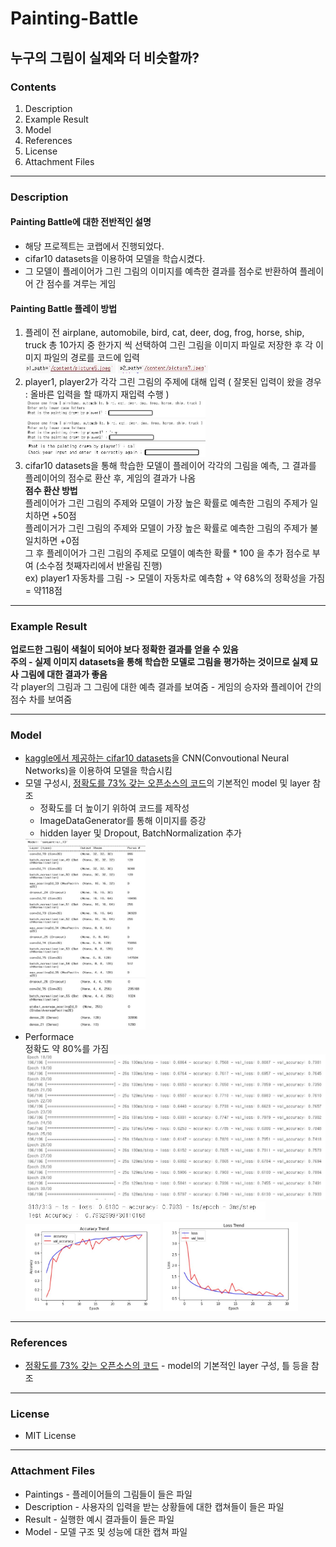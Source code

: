 # Painting-Battle 
## 누구의 그림이 실제와 더 비슷할까?
### Contents
1. Description
2. Example Result
3. Model 
4. References
5. License
6. Attachment Files
---
### Description
#### Painting Battle에 대한 전반적인 설명
* 해당 프로젝트는 코랩에서 진행되었다.
* cifar10 datasets을 이용하여 모델을 학습시켰다.
* 그 모델이 플레이어가 그린 그림의 이미지를 예측한 결과를 점수로 반환하여 플레이어 간 점수를 겨루는 게임
#### Painting Battle 플레이 방법
1. 플레이 전 airplane, automobile, bird, cat, deer, dog, frog, horse, ship, truck 총 10가지 중 한가지 씩 선택하여 그린 그림을 이미지 파일로 저장한 후 각 이미지 파일의 경로를 코드에 입력  
<img src="Description/p1_path.JPG" width="30%"> <img src="Description/p2_path.JPG" width="30%">
2. player1, player2가 각각 그린 그림의 주제에 대해 입력 ( 잘못된 입력이 왔을 경우 : 올바른 입력을 할 때까지 재입력 수행 )
<img src="Description/player1 입력.JPG" width="60%"> <img src="Description/player2 입력.JPG" width="60%">  <img src="Description/재입력.JPG" width="60%">  
3. cifar10 datasets을 통해 학습한 모델이 플레이어 각각의 그림을 예측, 그 결과를 플레이어의 점수로 환산 후, 게임의 결과가 나옴  
**점수 환산 방법**  
플레이어가 그린 그림의 주제와 모델이 가장 높은 확률로 예측한 그림의 주제가 일치하면 +50점  
플레이거가 그린 그림의 주제와 모델이 가장 높은 확률로 예측한 그림의 주제가 불일치하면 +0점  
그 후 플레이어가 그린 그림의 주제로 모델이 예측한 확률 * 100 을 추가 점수로 부여 (소수점 첫째자리에서 반올림 진행)  
ex) player1 자동차를 그림 -> 모델이 자동차로 예측함 + 약 68%의 정확성을 가짐 = 약118점
---
### Example Result

**업로드한 그림이 색칠이 되어야 보다 정확한 결과를 얻을 수 있음  
주의 - 실제 이미지 datasets을 통해 학습한 모델로 그림을 평가하는 것이므로 실제 묘사 그림에 대한 결과가 좋음**  
각 player의 그림과 그 그림에 대한 예측 결과를 보여줌 - 게임의 승자와 플레이어 간의 점수 차를 보여줌
 
---
### Model
* [kaggle에서 제공하는 cifar10 datasets](https://www.kaggle.com/datasets/oxcdcd/cifar10)을 CNN(Convoutional Neural Networks)을 이용하여 모델을 학습시킴
* 모델 구성시, [정확도를 73% 갖는 오픈소스의 코드](https://www.kaggle.com/code/fahdseddik/cifar10-cnn-73)의 기본적인 model 및 layer 참조
  * 정확도를 더 높이기 위하여 코드를 제작성
  * ImageDataGenerator를 통해 이미지를 증강
  * hidden layer 및 Dropout, BatchNormalization 추가
  <img src="Model/layer구성.JPG" width="40%"> 
* Performace  
정확도 약 80%를 가짐 <img src="Model/Epoch.JPG" width="100%">  <img src="Model/Test_Accuracy.JPG" width="80%"> 
<img src="Model/Accuracy_Trend.JPG" width="45%"> <img src="Model/Loss_Trend.JPG" width="45%">
---
### References
* [정확도를 73% 갖는 오픈소스의 코드](https://www.kaggle.com/code/fahdseddik/cifar10-cnn-73) - model의 기본적인 layer 구성, 틀 등을 참조
---
### License
* MIT License
---
### Attachment Files
* Paintings - 플레이어들의 그림들이 들은 파일
* Description - 사용자의 입력을 받는 상황들에 대한 캡쳐들이 들은 파일
* Result - 실행한 예시 결과들이 들은 파일
* Model - 모델 구조 및 성능에 대한 캡쳐 파일

